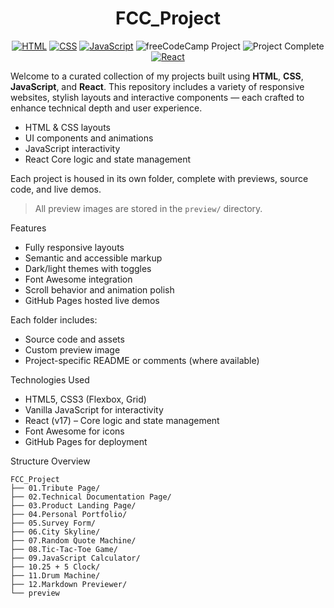 <h1 align="center">FCC_Project</h1>

<p align="center">
  <a href="#"><img src="https://img.shields.io/badge/HTML5-Expert-orange?logo=html5" alt="HTML" /></a>
  <a href="#"><img src="https://img.shields.io/badge/CSS3-Responsive-blue?logo=css3" alt="CSS" /></a>
  <a href="#"><img src="https://img.shields.io/badge/JavaScript-Interactive-yellow?logo=javascript" alt="JavaScript" /></a>
  <img src="https://img.shields.io/badge/freeCodeCamp-Project-006400?logo=freeCodeCamp&logoColor=white" alt="freeCodeCamp Project" />
  <img src="https://img.shields.io/badge/freeCodeCamp_Project-Completed-success?logo=freeCodeCamp&logoColor=white" alt="Project Complete" />
  <a href="#"><img src="https://img.shields.io/badge/React-Dynamic-blue?logo=react" alt="React" /></a>
</p>

Welcome to a curated collection of my projects built using **HTML**, **CSS**, **JavaScript**, and **React**. This repository includes a variety of responsive websites, stylish layouts and interactive components — each crafted to enhance technical depth and user experience.

- HTML & CSS layouts
- UI components and animations
- JavaScript interactivity
- React Core logic and state management

Each project is housed in its own folder, complete with previews, source code, and live demos.

> All preview images are stored in the `preview/` directory.

Features
- Fully responsive layouts
- Semantic and accessible markup
- Dark/light themes with toggles
- Font Awesome integration
- Scroll behavior and animation polish
- GitHub Pages hosted live demos

Each folder includes:
- Source code and assets
- Custom preview image
- Project-specific README or comments (where available)

Technologies Used

- HTML5, CSS3 (Flexbox, Grid)
- Vanilla JavaScript for interactivity
- React (v17) – Core logic and state management
- Font Awesome for icons
- GitHub Pages for deployment

Structure Overview
```
FCC_Project
├── 01.Tribute Page/ 
├── 02.Technical Documentation Page/
├── 03.Product Landing Page/
├── 04.Personal Portfolio/ 
├── 05.Survey Form/ 
├── 06.City Skyline/ 
├── 07.Random Quote Machine/ 
├── 08.Tic-Tac-Toe Game/
├── 09.JavaScript Calculator/
├── 10.25 + 5 Clock/
├── 11.Drum Machine/
├── 12.Markdown Previewer/
└── preview
```